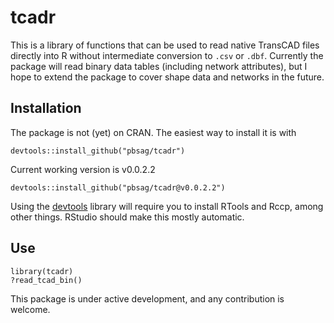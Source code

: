 tcadr
==============

This is a library of functions that can be used to read native TransCAD files
directly into R without intermediate conversion to `.csv` or `.dbf`. Currently 
the package will read binary data tables (including network attributes), but I 
hope to extend the package to cover shape data and networks in the future.

Installation
--------------
The package is not (yet) on CRAN. The easiest way to install it is with

    devtools::install_github("pbsag/tcadr")
Current working version is v0.0.2.2

    devtools::install_github("pbsag/tcadr@v0.0.2.2")
    
Using the [devtools](https://github.com/hadley/devtools) library will require you
to install RTools and Rccp, among other things. RStudio should make this mostly
automatic.

Use
--------------

    library(tcadr)
    ?read_tcad_bin()
    

This package is under active development, and any contribution is welcome.

